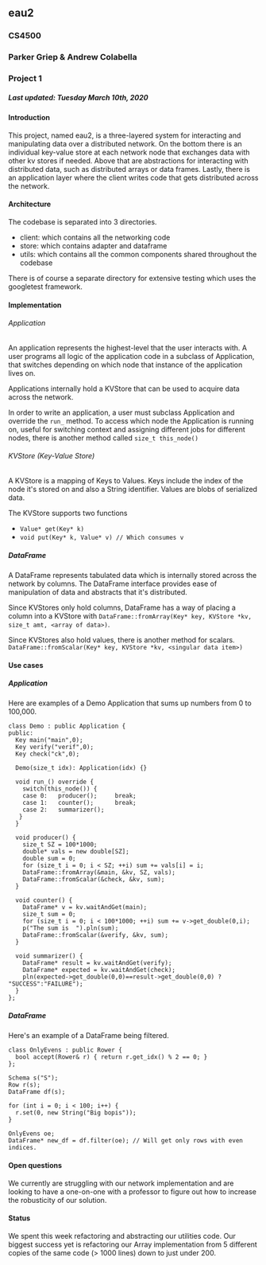 ## eau2

### CS4500

### Parker Griep & Andrew Colabella

### Project 1

##### Last updated: Tuesday March 10th, 2020

#### Introduction

This project, named eau2, is a three-layered system for interacting and manipulating data
over a distributed network. On the bottom there is an individual key-value store at each
network node that exchanges data with other kv stores if needed. Above that are abstractions
for interacting with distributed data, such as distributed arrays or data frames. Lastly,
there is an application layer where the client writes code that gets distributed across the
network.

#### Architecture

The codebase is separated into 3 directories.

- client: which contains all the networking code
- store: which contains adapter and dataframe
- utils: which contains all the common components shared throughout the codebase

There is of course a separate directory for extensive testing which uses the googletest framework.

#### Implementation

###### Application

An application represents the highest-level that the user interacts with. A user programs all logic
of the application code in a subclass of Application, that switches depending on which node that
instance of the application lives on.

Applications internally hold a KVStore that can be used to acquire data across the network.

In order to write an application, a user must subclass Application and override the `run_` method.
To access which node the Application is running on, useful for switching context and assigning different
jobs for different nodes, there is another method called `size_t this_node()`

###### KVStore (Key-Value Store)

A KVStore is a mapping of Keys to Values.
Keys include the index of the node it's stored on and also a String identifier.
Values are blobs of serialized data.

The KVStore supports two functions

- `Value* get(Key* k)`
- `void put(Key* k, Value* v) // Which consumes v`

##### DataFrame

A DataFrame represents tabulated data which is internally stored across the network by columns.
The DataFrame interface provides ease of manipulation of data and abstracts that it's distributed.

Since KVStores only hold columns, DataFrame has a way of placing a column into a KVStore with
`DataFrame::fromArray(Key* key, KVStore *kv, size_t amt, <array of data>)`.

Since KVStores also hold values, there is another method for scalars.
`DataFrame::fromScalar(Key* key, KVStore *kv, <singular data item>)`

#### Use cases

##### Application

Here are examples of a Demo Application that sums up numbers from 0 to 100,000.

```{c++}
class Demo : public Application {
public:
  Key main("main",0);
  Key verify("verif",0);
  Key check("ck",0);

  Demo(size_t idx): Application(idx) {}

  void run_() override {
    switch(this_node()) {
    case 0:   producer();     break;
    case 1:   counter();      break;
    case 2:   summarizer();
   }
  }

  void producer() {
    size_t SZ = 100*1000;
    double* vals = new double[SZ];
    double sum = 0;
    for (size_t i = 0; i < SZ; ++i) sum += vals[i] = i;
    DataFrame::fromArray(&main, &kv, SZ, vals);
    DataFrame::fromScalar(&check, &kv, sum);
  }

  void counter() {
    DataFrame* v = kv.waitAndGet(main);
    size_t sum = 0;
    for (size_t i = 0; i < 100*1000; ++i) sum += v->get_double(0,i);
    p("The sum is  ").pln(sum);
    DataFrame::fromScalar(&verify, &kv, sum);
  }

  void summarizer() {
    DataFrame* result = kv.waitAndGet(verify);
    DataFrame* expected = kv.waitAndGet(check);
    pln(expected->get_double(0,0)==result->get_double(0,0) ? "SUCCESS":"FAILURE");
  }
};
```

##### DataFrame

Here's an example of a DataFrame being filtered.

```
class OnlyEvens : public Rower {
  bool accept(Rower& r) { return r.get_idx() % 2 == 0; }
};

Schema s("S");
Row r(s);
DataFrame df(s);

for (int i = 0; i < 100; i++) {
  r.set(0, new String("Big bopis"));
}

OnlyEvens oe;
DataFrame* new_df = df.filter(oe); // Will get only rows with even indices.
```

#### Open questions

We currently are struggling with our network implementation and are looking
to have a one-on-one with a professor to figure out how to increase the robusticity
of our solution.

#### Status

We spent this week refactoring and abstracting our utilities code. Our biggest success yet
is refactoring our Array implementation from 5 different copies of the same code (> 1000 lines)
down to just under 200.
